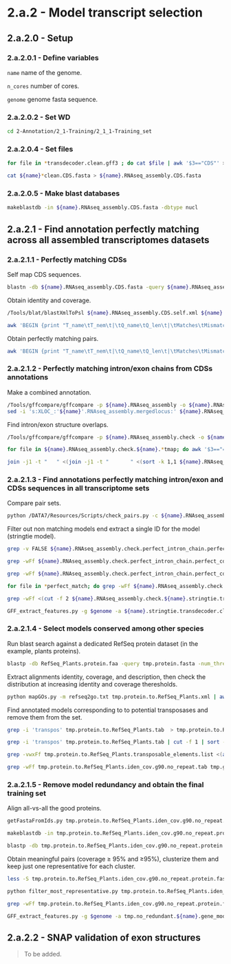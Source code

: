 2.a.2 - Model transcript selection
==================================

## 2.a.2.0 - Setup

### 2.a.2.0.1 - Define variables

`name` name of the genome.

`n_cores` number of cores.

`genome` genome fasta sequence.

### 2.a.2.0.2 - Set WD

```bash
cd 2-Annotation/2_1-Training/2_1_1-Training_set
```

### 2.a.2.0.4 - Set files

``` bash
for file in *transdecoder.clean.gff3 ; do cat $file | awk '$3=="CDS"' > $( basename $file .gff3 ).CDS.gff3 ; done

cat ${name}*clean.CDS.fasta > ${name}.RNAseq_assembly.CDS.fasta
```

### 2.a.2.0.5 - Make blast databases

``` bash
makeblastdb -in ${name}.RNAseq_assembly.CDS.fasta -dbtype nucl
```

2.a.2.1 - Find annotation perfectly matching across all assembled transcriptomes datasets
-----------------------------------------------------------------------------------------

### 2.a.2.1.1 - Perfectly matching CDSs

Self map CDS sequences.

``` bash
blastn -db ${name}.RNAseq_assembly.CDS.fasta -query ${name}.RNAseq_assembly.CDS.fasta -num_threads $n_cores -strand plus -outfmt 5 > ${name}.RNAseq_assembly.CDS.self.xml
```

Obtain identity and coverage.

``` bash
/Tools/blat/blastXmlToPsl ${name}.RNAseq_assembly.CDS.self.xml ${name}.RNAseq_assembly.CDS.self.psl

awk 'BEGIN {print "T_name\tT_nem\t|\tQ_name\tQ_len\t|\tMatches\tMismatches\tT_gaps\tQ_gaps\t|\tT_iden\tQ_iden\t|\tT_cov\tQ_cov"}; {print $14"\t"$15"\t|\t"$10"\t"$11"\t|\t"$1"\t"$2"\t"$8"\t"$6"\t|\t"($1-$2-$8)/$1"\t"($1-$2-$6)/$1"\t|\t"$1/$15"\t"$1/$11}' ${name}.RNAseq_assembly.CDS.self.psl > ${name}.RNAseq_assembly.CDS.blast.cov_iden.txt
```

Obtain perfectly matching pairs.

``` bash
awk 'BEGIN {print "T_name\tT_nem\t|\tQ_name\tQ_len\t|\tMatches\tMismatches\tT_gaps\tQ_gaps\t|\tT_iden\tQ_iden\t|\tT_cov\tQ_cov"}; {print $14"\t"$15"\t|\t"$10"\t"$11"\t|\t"$1"\t"$2"\t"$8"\t"$6"\t|\t"($1-$2-$8)/$1"\t"($1-$2-$6)/$1"\t|\t"$1/$15"\t"$1/$11}' ${name}.RNAseq_assembly.CDS.self.psl | awk -F "\t" '$1!=$4 && $2==$5 && $2==$7 && $12==1 && $13==1 && $15==1 && $16==1' | cut -f 1,4 > ${name}.RNAseq_assembly.CDS.perfect_match.pairs.txt
```

### 2.a.2.1.2 - Perfectly matching intron/exon chains from CDSs annotations

Make a combined annotation.

``` bash
/Tools/gffcompare/gffcompare -p ${name}.RNAseq_assembly -o ${name}.RNAseq_assembly -C -X -D -T *.transdecoder.clean.CDS.gff3
sed -i 's:XLOC_:'${name}'.RNAseq_assembly.mergedlocus:' ${name}.RNAseq_assembly.combined.gtf
```

Find intron/exon structure overlaps.

``` bash
/Tools/gffcompare/gffcompare -p ${name}.RNAseq_assembly.check -o ${name}.RNAseq_assembly.check -r ${name}.RNAseq_assembly.combined.gtf -C -Q -R -X -D  *.transdecoder.clean.CDS.gff3

for file in ${name}.RNAseq_assembly.check.${name}.*tmap; do awk '$3=="="' $file | awk '{print $1"|"$2"\t"$4}' > ${file}.perfect_match ; done

join -j1 -t "   " <(join -j1 -t "       " <(sort -k 1,1 ${name}.RNAseq_assembly.check.${name}.stringtie.transdecoder.clean.CDS.gff3.tmap.perfect_match) <(sort -k 1,1 ${name}.RNAseq_assembly.check.${name}.trinity.dn.transdecoder.clean.CDS.gff3.tmap.perfect_match) | sort -k 1,1) <(sort -k 1,1 ${name}.RNAseq_assembly.check.${name}.trinity.og.transdecoder.clean.CDS.gff3.tmap.perfect_match) > ${name}.RNAseq_assembly.check.perfect_intron_chain
```

### 2.a.2.1.3 - Find annotations perfectly matching intron/exon and CDSs sequences in all transcriptome sets

Compare pair sets.

``` bash
python /DATA7/Resources/Scripts/check_pairs.py -c ${name}.RNAseq_assembly.check.perfect_intron_chain -p ${name}.RNAseq_assembly.CDS.perfect_match.pairs.txt > ${name}.RNAseq_assembly.check.perfect_intron_chain.perfect_cds_match.txt
```

Filter out non matching models end extract a single ID for the model (stringtie model).

``` bash
grep -v FALSE ${name}.RNAseq_assembly.check.perfect_intron_chain.perfect_cds_match.txt | sed 's:|.*::' | sort | uniq -c | awk '$1=1 {print $2}' > ${name}.RNAseq_assembly.check.perfect_intron_chain.perfect_cds_match.single_model.list

grep -wFf ${name}.RNAseq_assembly.check.perfect_intron_chain.perfect_cds_match.single_model.list ${name}.RNAseq_assembly.check.perfect_intron_chain.perfect_cds_match.txt > ${name}.RNAseq_assembly.check.perfect_intron_chain.perfect_cds_match.single_model.txt

grep -wFf ${name}.RNAseq_assembly.check.perfect_intron_chain.perfect_cds_match.single_model.list ${name}.RNAseq_assembly.check.perfect_intron_chain.perfect_cds_match.txt | cut -f 1 > ${name}.RNAseq_assembly.check.perfect_intron_chain.perfect_cds_match.single_model.ids

for file in *perfect_match; do grep -wFf ${name}.RNAseq_assembly.check.perfect_intron_chain.perfect_cds_match.single_model.ids $file > ${file}.selected ; done

grep -wFf <(cut -f 2 ${name}.RNAseq_assembly.check.${name}.stringtie.transdecoder.clean.CDS.gff3.tmap.perfect_match.selected) ${name}.stringtie.transdecoder.clean.gff3 | awk '$3=="CDS" || $3=="mRNA"' | sed 's:;Name.*::' | sed '/\tmRNA\t/ s:\(.*\)mRNA\(.*ID=\)\(.*Parent=\)\(.*\):\1gene\2\4\n\1mRNA\2\3\4;Parent=\4:' | sed '/\tCDS\t/ s:\(.*\)CDS\(.*\)ID=.*\(.*Parent=\)\(.*\):\1exon\2Parent=\4;ID=\4\n\1CDS\2Parent=\4;ID=\4:'| awk 'BEGIN {OFS="\t"} {if ($3=="exon") $NF=$NF".exon."NR ; if ($3=="CDS") $NF=$NF".cds."NR ; print $0 }' > ${name}.stringtie.transdecoder.clean.CDS.selected.gff3

GFF_extract_features.py -g $genome -a ${name}.stringtie.transdecoder.clean.CDS.selected.gff3 -p tmp -lcin 2> ${name}.stringtie.transdecoder.clean.CDS.selected.log
```

### 2.a.2.1.4 - Select models conserved among other species

 Run blast search against a dedicated RefSeq protein dataset (in the example, plants proteins). 

``` bash
blastp -db RefSeq_Plants.protein.faa -query tmp.protein.fasta -num_threads $n_cores -outfmt 5 > tmp.protein.to.RefSeq_Plants.xml
```

Extract alignments identity, coverage, and description, then check the distribution at increasing identity and coverage theresholds.

``` bash
python mapGOs.py -m refseq2go.txt tmp.protein.to.RefSeq_Plants.xml | awk -F "\t" 'BEGIN {OFS="\t"; OFS="\t"; print "Query","Q_len","Q_start","Q_stop","|","Target","T_len","T_start","T_stop","|","e-value","Matches","Mismatches","Gaps","Iden","Q_cov","T_cov","|","Description","|","GO"} {print $1,$23,$7,$8,"|",$2,$24,$9,$10,"|",$11,$4,$5,$6,$3,100*($4/$23),100*($4/$24),"|",$25,"|",$26}' > tmp.protein.to.RefSeq_Plants.tab
```

Find annotated models corresponding to to potential transposases and remove them from the set.

``` bash
grep -i 'transpos' tmp.protein.to.RefSeq_Plants.tab  > tmp.protein.to.RefSeq_Plants.transposable_elements

grep -i 'transpos' tmp.protein.to.RefSeq_Plants.tab | cut -f 1 | sort -u > tmp.protein.to.RefSeq_Plants.transposable_elements.list

grep -vwxFf tmp.protein.to.RefSeq_Plants.transposable_elements.list <(awk -v thr=90 ' BEGIN {getline} { if ($15>thr && $16>thr && $17>thr && $15<120 && $16<120 && $17<120 ) {print $1} }' tmp.protein.to.RefSeq_Plants.tab | sort -u ) > tmp.protein.to.RefSeq_Plants.iden_cov.g90.no_repeat.tab

grep -wFf tmp.protein.to.RefSeq_Plants.iden_cov.g90.no_repeat.tab tmp.gff3 > tmp.${name}.gene_models.gff3
```

### 2.a.2.1.5 - Remove model redundancy and obtain the final training set

Align all-vs-all the good proteins.

``` bash
getFastaFromIds.py tmp.protein.to.RefSeq_Plants.iden_cov.g90.no_repeat.tab tmp.protein.fasta > tmp.protein.to.RefSeq_Plants.iden_cov.g90.no_repeat.protein.fasta

makeblastdb -in tmp.protein.to.RefSeq_Plants.iden_cov.g90.no_repeat.protein.fasta -dbtype prot 

blastp -db tmp.protein.to.RefSeq_Plants.iden_cov.g90.no_repeat.protein.fasta -query tmp.protein.to.RefSeq_Plants.iden_cov.g90.no_repeat.protein.fasta -num_threads $n_cores -outfmt "7 qseqid qlen qstart qend qframe qcovhsp sseqid slen sstart send sframe length nident mismatch gaps bitscore evalue " > tmp.protein.to.RefSeq_Plants.iden_cov.g90.no_repeat.protein.fasta.self_blast.tab
```

Obtain meaningful pairs (coverage ≥ 95% and ≥95%), clusterize them and keep just one representative for each cluster.

``` bash
less -S tmp.protein.to.RefSeq_Plants.iden_cov.g90.no_repeat.protein.fasta.self_blast.tab | grep -v '^#' |awk -F "\t" 'BEGIN {OFS="\t"} {print $1,$7,100*($12/$8),100*($13/$8)}' | awk '$3>=95 && $4>=95' > tmp.protein.to.RefSeq_Plants.iden_cov.g90.no_repeat.protein.fasta.self_blast.iden_cov.ge95.txt

python filter_most_representative.py tmp.protein.to.RefSeq_Plants.iden_cov.g90.no_repeat.protein.fasta.self_blast.iden_cov.ge95.txt > tmp.protein.to.RefSeq_Plants.iden_cov.g90.no_repeat.protein.fasta.self_blast.iden_cov.ge95.representatives 2> tmp.protein.to.RefSeq_Plants.iden_cov.g90.no_repeat.protein.fasta.self_blast.iden_cov.ge95.clusters

grep -wFf tmp.protein.to.RefSeq_Plants.iden_cov.g90.no_repeat.protein.fasta.self_blast.iden_cov.ge95.representatives tmp.${name}.gene_models.gff3 | awk '$3=="CDS" || $3=="mRNA"' | sed '/\tmRNA\t/ s:\(.*\)mRNA\(.*ID=\)\(.*Parent=\)\(.*\):\1gene\2\4\n\1mRNA\2\3\4:' | sed '/\tCDS\t/ s:\(.*\)CDS\(.*\)Parent=\(.*\);ID=\(.*\)cds\(.*\):\1exon\2Parent=\3;ID=\4exon\5\n\1CDS\2Parent=\3;ID=\4cds\5:' > tmp.no_redundant.${name}.gene_models.gff3
```

``` bash
GFF_extract_features.py -g $genome -a tmp.no_redundant.${name}.gene_models.gff3 -p tmp.no_redundant.clean.gene_models -nlcmi 
```

2.a.2.2 - SNAP validation of exon structures
--------------------------------------------

> To be added.
